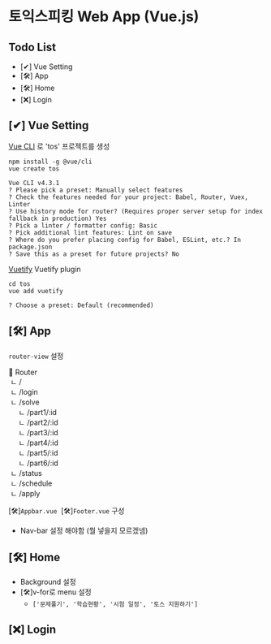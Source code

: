 # 토익스피킹 Web App (Vue.js)

## Todo List
- [✔] Vue Setting
- [🛠] App
- [🛠] Home
- [❌] Login

## [✔] Vue Setting
[Vue CLI](https://cli.vuejs.org/) 로 'tos' 프로젝트를 생성
```
npm install -g @vue/cli
vue create tos
```
```
Vue CLI v4.3.1
? Please pick a preset: Manually select features
? Check the features needed for your project: Babel, Router, Vuex, Linter
? Use history mode for router? (Requires proper server setup for index fallback in production) Yes
? Pick a linter / formatter config: Basic
? Pick additional lint features: Lint on save
? Where do you prefer placing config for Babel, ESLint, etc.? In package.json
? Save this as a preset for future projects? No
```
[Vuetify](https://vuetifyjs.com/) Vuetify plugin
```
cd tos
vue add vuetify
```
```
? Choose a preset: Default (recommended)
```

## [🛠] App
```router-view``` 설정

📁 Router<br>
&nbsp;ㄴ&nbsp;/<br>
&nbsp;ㄴ&nbsp;/login<br>
&nbsp;ㄴ&nbsp;/solve<br>
&nbsp;&nbsp;&nbsp;&nbsp;&nbsp;ㄴ&nbsp;/part1/:id<br>
&nbsp;&nbsp;&nbsp;&nbsp;&nbsp;ㄴ&nbsp;/part2/:id<br>
&nbsp;&nbsp;&nbsp;&nbsp;&nbsp;ㄴ&nbsp;/part3/:id<br>
&nbsp;&nbsp;&nbsp;&nbsp;&nbsp;ㄴ&nbsp;/part4/:id<br>
&nbsp;&nbsp;&nbsp;&nbsp;&nbsp;ㄴ&nbsp;/part5/:id<br>
&nbsp;&nbsp;&nbsp;&nbsp;&nbsp;ㄴ&nbsp;/part6/:id<br>
&nbsp;ㄴ&nbsp;/status<br>
&nbsp;ㄴ&nbsp;/schedule<br>
&nbsp;ㄴ&nbsp;/apply<br>

[🛠]```Appbar.vue```&nbsp;&nbsp;[🛠]```Footer.vue``` 구성
- Nav-bar 설정 해야함 (뭘 넣을지 모르겠넴)


## [🛠] Home
- Background 설정
- [🛠]v-for로 menu 설정
  - ```['문제풀기', '학습현황', '시험 일정', '토스 지원하기']```

## [❌] Login